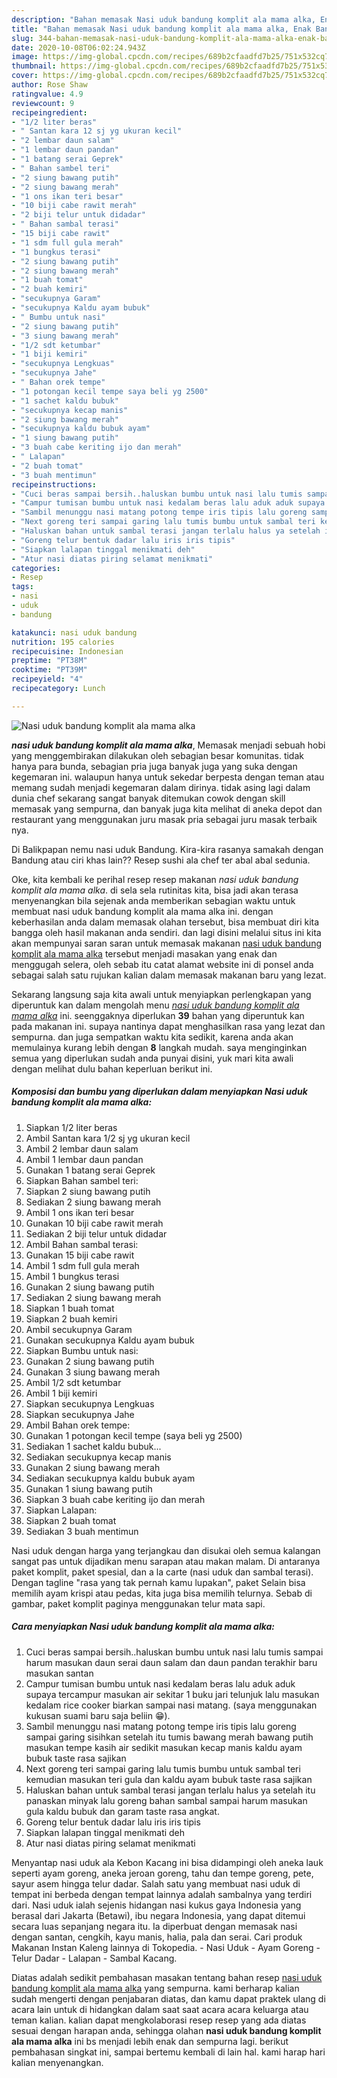 ```yaml
---
description: "Bahan memasak Nasi uduk bandung komplit ala mama alka, Enak Banget"
title: "Bahan memasak Nasi uduk bandung komplit ala mama alka, Enak Banget"
slug: 344-bahan-memasak-nasi-uduk-bandung-komplit-ala-mama-alka-enak-banget
date: 2020-10-08T06:02:24.943Z
image: https://img-global.cpcdn.com/recipes/689b2cfaadfd7b25/751x532cq70/nasi-uduk-bandung-komplit-ala-mama-alka-foto-resep-utama.jpg
thumbnail: https://img-global.cpcdn.com/recipes/689b2cfaadfd7b25/751x532cq70/nasi-uduk-bandung-komplit-ala-mama-alka-foto-resep-utama.jpg
cover: https://img-global.cpcdn.com/recipes/689b2cfaadfd7b25/751x532cq70/nasi-uduk-bandung-komplit-ala-mama-alka-foto-resep-utama.jpg
author: Rose Shaw
ratingvalue: 4.9
reviewcount: 9
recipeingredient:
- "1/2 liter beras"
- " Santan kara 12 sj yg ukuran kecil"
- "2 lembar daun salam"
- "1 lembar daun pandan"
- "1 batang serai Geprek"
- " Bahan sambel teri"
- "2 siung bawang putih"
- "2 siung bawang merah"
- "1 ons ikan teri besar"
- "10 biji cabe rawit merah"
- "2 biji telur untuk didadar"
- " Bahan sambal terasi"
- "15 biji cabe rawit"
- "1 sdm full gula merah"
- "1 bungkus terasi"
- "2 siung bawang putih"
- "2 siung bawang merah"
- "1 buah tomat"
- "2 buah kemiri"
- "secukupnya Garam"
- "secukupnya Kaldu ayam bubuk"
- " Bumbu untuk nasi"
- "2 siung bawang putih"
- "3 siung bawang merah"
- "1/2 sdt ketumbar"
- "1 biji kemiri"
- "secukupnya Lengkuas"
- "secukupnya Jahe"
- " Bahan orek tempe"
- "1 potongan kecil tempe saya beli yg 2500"
- "1 sachet kaldu bubuk"
- "secukupnya kecap manis"
- "2 siung bawang merah"
- "secukupnya kaldu bubuk ayam"
- "1 siung bawang putih"
- "3 buah cabe keriting ijo dan merah"
- " Lalapan"
- "2 buah tomat"
- "3 buah mentimun"
recipeinstructions:
- "Cuci beras sampai bersih..haluskan bumbu untuk nasi lalu tumis sampai harum masukan daun serai daun salam dan daun pandan terakhir baru masukan santan"
- "Campur tumisan bumbu untuk nasi kedalam beras lalu aduk aduk supaya tercampur masukan air sekitar 1 buku jari telunjuk lalu masukan kedalam rice cooker biarkan sampai nasi matang. (saya menggunakan kukusan suami baru saja beliin 😁)."
- "Sambil menunggu nasi matang potong tempe iris tipis lalu goreng sampai garing sisihkan setelah itu tumis bawang merah bawang putih masukan tempe kasih air sedikit masukan kecap manis kaldu ayam bubuk taste rasa sajikan"
- "Next goreng teri sampai garing lalu tumis bumbu untuk sambal teri kemudian masukan teri gula dan kaldu ayam bubuk taste rasa sajikan"
- "Haluskan bahan untuk sambal terasi jangan terlalu halus ya setelah itu panaskan minyak lalu goreng bahan sambal sampai harum masukan gula kaldu bubuk dan garam taste rasa angkat."
- "Goreng telur bentuk dadar lalu iris iris tipis"
- "Siapkan lalapan tinggal menikmati deh"
- "Atur nasi diatas piring selamat menikmati"
categories:
- Resep
tags:
- nasi
- uduk
- bandung

katakunci: nasi uduk bandung 
nutrition: 195 calories
recipecuisine: Indonesian
preptime: "PT38M"
cooktime: "PT39M"
recipeyield: "4"
recipecategory: Lunch

---
```



![Nasi uduk bandung komplit ala mama alka](https://img-global.cpcdn.com/recipes/689b2cfaadfd7b25/751x532cq70/nasi-uduk-bandung-komplit-ala-mama-alka-foto-resep-utama.jpg)

<b><i>nasi uduk bandung komplit ala mama alka</i></b>, Memasak menjadi sebuah hobi yang menggembirakan dilakukan oleh sebagian besar komunitas. tidak hanya para bunda, sebagian pria juga banyak juga yang suka dengan kegemaran ini. walaupun hanya untuk sekedar berpesta dengan teman atau memang sudah menjadi kegemaran dalam dirinya. tidak asing lagi dalam dunia chef sekarang sangat banyak ditemukan cowok dengan skill memasak yang sempurna, dan banyak juga kita melihat di aneka depot dan restaurant yang menggunakan juru masak pria sebagai juru masak terbaik nya.

Di Balikpapan nemu nasi uduk Bandung. Kira-kira rasanya samakah dengan Bandung atau ciri khas lain?? Resep sushi ala chef ter abal abal sedunia.

Oke, kita kembali ke perihal resep resep makanan <i>nasi uduk bandung komplit ala mama alka</i>. di sela sela rutinitas kita, bisa jadi akan terasa menyenangkan bila sejenak anda memberikan sebagian waktu untuk membuat nasi uduk bandung komplit ala mama alka ini. dengan keberhasilan anda dalam memasak olahan tersebut, bisa membuat diri kita bangga oleh hasil makanan anda sendiri. dan lagi disini melalui situs ini kita akan mempunyai saran saran untuk memasak makanan <u>nasi uduk bandung komplit ala mama alka</u> tersebut menjadi masakan yang enak dan menggugah selera, oleh sebab itu catat alamat website ini di ponsel anda sebagai salah satu rujukan kalian dalam memasak makanan baru yang lezat.


Sekarang langsung saja kita awali untuk menyiapkan perlengkapan yang diperuntuk kan dalam mengolah menu <u><i>nasi uduk bandung komplit ala mama alka</i></u> ini. seenggaknya diperlukan <b>39</b> bahan yang diperuntuk kan pada makanan ini. supaya nantinya dapat menghasilkan rasa yang lezat dan sempurna. dan juga sempatkan waktu kita sedikit, karena anda akan memulainya kurang lebih dengan <b>8</b> langkah mudah. saya menginginkan semua yang diperlukan sudah anda punyai disini, yuk mari kita awali dengan melihat dulu bahan keperluan berikut ini.

<!--inarticleads1-->

##### Komposisi dan bumbu yang diperlukan dalam menyiapkan Nasi uduk bandung komplit ala mama alka:

1. Siapkan 1/2 liter beras
1. Ambil  Santan kara 1/2 sj yg ukuran kecil
1. Ambil 2 lembar daun salam
1. Ambil 1 lembar daun pandan
1. Gunakan 1 batang serai Geprek
1. Siapkan  Bahan sambel teri:
1. Siapkan 2 siung bawang putih
1. Sediakan 2 siung bawang merah
1. Ambil 1 ons ikan teri besar
1. Gunakan 10 biji cabe rawit merah
1. Sediakan 2 biji telur untuk didadar
1. Ambil  Bahan sambal terasi:
1. Gunakan 15 biji cabe rawit
1. Ambil 1 sdm full gula merah
1. Ambil 1 bungkus terasi
1. Gunakan 2 siung bawang putih
1. Sediakan 2 siung bawang merah
1. Siapkan 1 buah tomat
1. Siapkan 2 buah kemiri
1. Ambil secukupnya Garam
1. Gunakan secukupnya Kaldu ayam bubuk
1. Siapkan  Bumbu untuk nasi:
1. Gunakan 2 siung bawang putih
1. Gunakan 3 siung bawang merah
1. Ambil 1/2 sdt ketumbar
1. Ambil 1 biji kemiri
1. Siapkan secukupnya Lengkuas
1. Siapkan secukupnya Jahe
1. Ambil  Bahan orek tempe:
1. Gunakan 1 potongan kecil tempe (saya beli yg 2500)
1. Sediakan 1 sachet kaldu bubuk...
1. Sediakan secukupnya kecap manis
1. Gunakan 2 siung bawang merah
1. Sediakan secukupnya kaldu bubuk ayam
1. Gunakan 1 siung bawang putih
1. Siapkan 3 buah cabe keriting ijo dan merah
1. Siapkan  Lalapan:
1. Siapkan 2 buah tomat
1. Sediakan 3 buah mentimun


Nasi uduk dengan harga yang terjangkau dan disukai oleh semua kalangan sangat pas untuk dijadikan menu sarapan atau makan malam. Di antaranya paket komplit, paket spesial, dan a la carte (nasi uduk dan sambal terasi). Dengan tagline &#34;rasa yang tak pernah kamu lupakan&#34;, paket Selain bisa memilih ayam krispi atau pedas, kita juga bisa memilih telurnya. Sebab di gambar, paket komplit paginya menggunakan telur mata sapi. 

<!--inarticleads2-->

##### Cara menyiapkan Nasi uduk bandung komplit ala mama alka:

1. Cuci beras sampai bersih..haluskan bumbu untuk nasi lalu tumis sampai harum masukan daun serai daun salam dan daun pandan terakhir baru masukan santan
1. Campur tumisan bumbu untuk nasi kedalam beras lalu aduk aduk supaya tercampur masukan air sekitar 1 buku jari telunjuk lalu masukan kedalam rice cooker biarkan sampai nasi matang. (saya menggunakan kukusan suami baru saja beliin 😁).
1. Sambil menunggu nasi matang potong tempe iris tipis lalu goreng sampai garing sisihkan setelah itu tumis bawang merah bawang putih masukan tempe kasih air sedikit masukan kecap manis kaldu ayam bubuk taste rasa sajikan
1. Next goreng teri sampai garing lalu tumis bumbu untuk sambal teri kemudian masukan teri gula dan kaldu ayam bubuk taste rasa sajikan
1. Haluskan bahan untuk sambal terasi jangan terlalu halus ya setelah itu panaskan minyak lalu goreng bahan sambal sampai harum masukan gula kaldu bubuk dan garam taste rasa angkat.
1. Goreng telur bentuk dadar lalu iris iris tipis
1. Siapkan lalapan tinggal menikmati deh
1. Atur nasi diatas piring selamat menikmati


Menyantap nasi uduk ala Kebon Kacang ini bisa didampingi oleh aneka lauk seperti ayam goreng, aneka jeroan goreng, tahu dan tempe goreng, pete, sayur asem hingga telur dadar. Salah satu yang membuat nasi uduk di tempat ini berbeda dengan tempat lainnya adalah sambalnya yang terdiri dari. Nasi uduk ialah sejenis hidangan nasi kukus gaya Indonesia yang berasal dari Jakarta (Betawi), ibu negara Indonesia, yang dapat ditemui secara luas sepanjang negara itu. Ia diperbuat dengan memasak nasi dengan santan, cengkih, kayu manis, halia, pala dan serai. Cari produk Makanan Instan Kaleng lainnya di Tokopedia. - Nasi Uduk - Ayam Goreng - Telur Dadar - Lalapan - Sambal Kacang. 

Diatas adalah sedikit pembahasan masakan tentang bahan resep <u>nasi uduk bandung komplit ala mama alka</u> yang sempurna. kami berharap kalian sudah mengerti dengan penjabaran diatas, dan kamu dapat praktek ulang di acara lain untuk di hidangkan dalam saat saat acara acara keluarga atau teman kalian. kalian dapat mengkolaborasi resep resep yang ada diatas sesuai dengan harapan anda, sehingga olahan <b>nasi uduk bandung komplit ala mama alka</b> ini bs menjadi lebih enak dan sempurna lagi. berikut pembahasan singkat ini, sampai bertemu kembali di lain hal. kami harap hari kalian menyenangkan.
